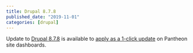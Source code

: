 ```yaml
---
title: Drupal 8.7.8
published_date: "2019-11-01"
categories: [drupal]
---
```

Update to [Drupal 8.7.8](https://www.drupal.org/project/drupal/releases/8.7.8) is available to [apply as a 1-click update](/core-updates) on Pantheon site dashboards.
